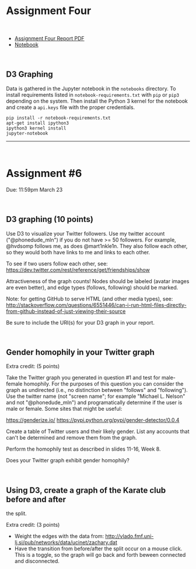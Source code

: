 # Assignment Four
&nbsp;

*   [Assignment Four Report PDF](http://datenstrom.gitlab.io/cs532-s17/pdfs/assignment_six.pdf)
*   [Notebook](http://datenstrom.gitlab.io/cs532-s17/notebooks/.html)

&nbsp;
## D3 Graphing

Data is gathered in the Jupyter notebook in the `notebooks` directory. To install requirements listed in `notebook-requirements.txt` with `pip` or `pip3` depending on the system. Then install the Python 3 kernel for the notebook and create a `api.keys` file with the proper credentials.

    pip install -r notebook-requirements.txt
    apt-get install ipython3
    ipython3 kernel install
    jupyter-notebook

-----------------------------------------------------------------------

&nbsp;
# Assignment #6
Due: 11:59pm March 23

&nbsp;
## D3 graphing (10 points)

Use D3 to visualize your Twitter followers.  Use my twitter account
("@phonedude_mln") if you do not have >= 50 followers.  For example,
@hvdsomp follows me, as does @mart1nkle1n.  They also follow each
other, so they would both have links to me and links to each other.

To see if two users follow each other, see:
https://dev.twitter.com/rest/reference/get/friendships/show

Attractiveness of the graph counts!  Nodes should be labeled (avatar
images are even better), and edge types (follows, following) should
be marked.

Note: for getting GitHub to serve HTML (and other media types), see:
http://stackoverflow.com/questions/6551446/can-i-run-html-files-directly-from-github-instead-of-just-viewing-their-source

Be sure to include the URI(s) for your D3 graph in your report. 


&nbsp;
## Gender homophily in your Twitter graph 

Extra credit: (5 points)

Take the Twitter graph you generated in question #1 and test for
male-female homophily.  For the purposes of this question you can
consider the graph as undirected (i.e., no distinction between
"follows" and "following").  Use the twitter name (not "screen
name"; for example "Michael L. Nelson" and not "@phonedude_mln")
and programatically determine if the user is male or female.  Some
sites that might be useful:

https://genderize.io/
https://pypi.python.org/pypi/gender-detector/0.0.4

Create a table of Twitter users and their likely gender.  List any 
accounts that can't be determined and remove them from the graph.

Perform the homophily test as described in slides 11-16, Week 8.

Does your Twitter graph exhibit gender homophily?


&nbsp;
## Using D3, create a graph of the Karate club before and after
the split.

Extra credit: (3 points)

* Weight the edges with the data from: http://vlado.fmf.uni-lj.si/pub/networks/data/ucinet/zachary.dat
* Have the transition from before/after the split occur on a mouse click.  This is a toggle, so the graph will go back and forth beween connected and disconnected.

